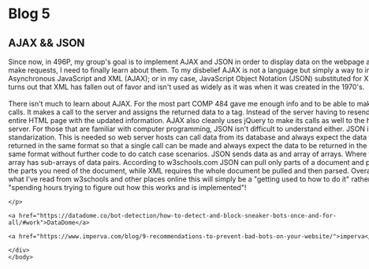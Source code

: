 <html>
	<head>
		<style>
			div{
			width: 800;
			word-wrap: break-word;
			}
		</style>
	</head>
	<body>	
		<h1>Blog 5</h1>
		<h2>AJAX && JSON</h2>
	<div>
	<p>
		Since now, in 496P, my group's goal is to implement AJAX and JSON in
		order to display data on the webpage as users make requests, I need to
		finally learn about them. To my disbelief AJAX is not a language but
		simply a way to implement Asynchronous JavaScript and XML (AJAX); or
		in my case, JavaScript Object Notation (JSON) substituted for XML. 
		It turns out that XML has fallen out of favor and isn't used as widely 
		as it was when it was created in the 1970's.
	<br>
	<br>
		There isn't much to learn about AJAX. For the most part COMP 484
		gave me enough info and to be able to make AJAX calls. It makes a call
		to the server and assigns the returned data to a tag. Instead of 
		the server having to resend the entire HTML page with the updated
		information. AJAX also cleanly
		uses jQuery to make its calls as well to the host server. For those 
		that are familiar with computer programming, JSON isn't difficult to 
		understand either. JSON is simply a standarization. This is needed
		so web server hosts can call data from its database and always expect
		the data to be returned in the same format so that a single call can
		be made and always expect the data to be returned in the exact same
		format without further code to do catch case scenarios. JSON sends data
		as and array of arrays. Where the overall array has sub-arrays of  data
		pairs. According to w3schools.com JSON can pull only parts of a document and parse
		only the parts you need of the document, while XML requires the whole 
		document be pulled and then parsed. Overall, from what I've read
		from w3schools and other places online this will simply be a "getting
		used to how to do it" rather than "spending hours trying to figure
		out how this works and is implemented"!
		
	</p>
	
	<a href="https://datadome.co/bot-detection/how-to-detect-and-block-sneaker-bots-once-and-for-all/#work">DataDome</a>
	
	<a href="https://www.imperva.com/blog/9-recommendations-to-prevent-bad-bots-on-your-website/">imperva</a>
	
	</div>
	</body>
</html>
